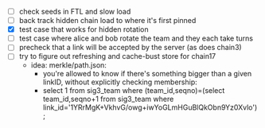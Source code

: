 - [ ] check seeds in FTL and slow load
- [ ] back track hidden chain load to where it's first pinned
- [x] test case that works for hidden rotation
- [ ] test case where alice and bob rotate the team and they each take turns
- [ ] precheck that a link will be accepted by the server (as does chain3)
- [ ] try to figure out refreshing and cache-bust store for chain17
  - idea: merkle/path.json:
    - you're allowed to know if there's something bigger than a given linkID, without explicitly checking membership:
    - select 1 from sig3_team where (team_id,seqno)=(select team_id,seqno+1 from sig3_team where link_id='1YRrMgK+VkhvG/owg+iwYoGLmHGuBlQkObn9Yz0Xvlo');
  
